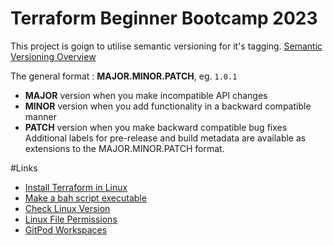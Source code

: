 # Terraform Beginner Bootcamp 2023


This project is goign to utilise semantic versioning for it's tagging.
[Semantic Versioning Overview](https://semver.org/)


The general format :
**MAJOR.MINOR.PATCH**, eg. `1.0.1`

- **MAJOR** version when you make incompatible API changes
- **MINOR** version when you add functionality in a backward compatible manner
- **PATCH** version when you make backward compatible bug fixes
Additional labels for pre-release and build metadata are available as extensions to the MAJOR.MINOR.PATCH format.

#Links
- [Install Terraform in Linux](https://developer.hashicorp.com/terraform/downloads)
- [Make a bah script executable](https://en.wikipedia.org/wiki/Shebang_(Unix))
- [Check Linux Version](https://www.codingninjas.com/studio/library/how-to-check-os-version-in-linux)
- [Linux File Permissions](https://en.wikipedia.org/wiki/Chmod)
- [GitPod Workspaces](https://www.gitpod.io/docs/configure/workspaces)
